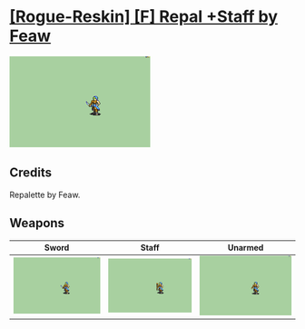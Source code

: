 # [\[Rogue-Reskin\] \[F\] Repal +Staff by Feaw](./)

<img src="./1.%20Sword/Sword_000.png" alt="[Rogue-Reskin] [F] Repal +Staff by Feaw standing" />

## Credits

Repalette by Feaw.

## Weapons


|Sword |Staff |Unarmed |
|  :---: | :---: | :---: |
| <img alt="Sword animation" src="./1.%20Sword/Sword.gif" /> | <img alt="Staff animation" src="./7.%20Staff/Staff.gif" /> | <img alt="Unarmed animation" src="./8.%20Unarmed/Unarmed.gif" /> |

